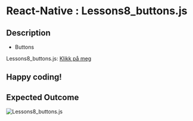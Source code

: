 # React-Native : Lessons8_buttons.js 

## Description
- Buttons

Lessons8_buttons.js: [Klikk på meg](https://github.com/serdardurmus/React-Native-koder/blob/main/learnReactNative/src/Lessons8_buttons.js)


## Happy coding!

## Expected Outcome

![Lessons8_buttons.js](images/Lessons8/Lessons8.jpg)